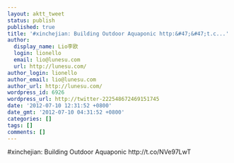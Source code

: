 ```yaml
---
layout: aktt_tweet
status: publish
published: true
title: '#xinchejian: Building Outdoor Aquaponic http:&#47;&#47;t.c...'
author:
  display_name: Lio李欧
  login: lionello
  email: lio@lunesu.com
  url: http://lunesu.com/
author_login: lionello
author_email: lio@lunesu.com
author_url: http://lunesu.com/
wordpress_id: 6926
wordpress_url: http://twitter-222548672469151745
date: '2012-07-10 12:31:52 +0800'
date_gmt: '2012-07-10 04:31:52 +0800'
categories: []
tags: []
comments: []
---
```

<p>#xinchejian: Building Outdoor Aquaponic http:&#47;&#47;t.co&#47;NVe97LwT</p>
